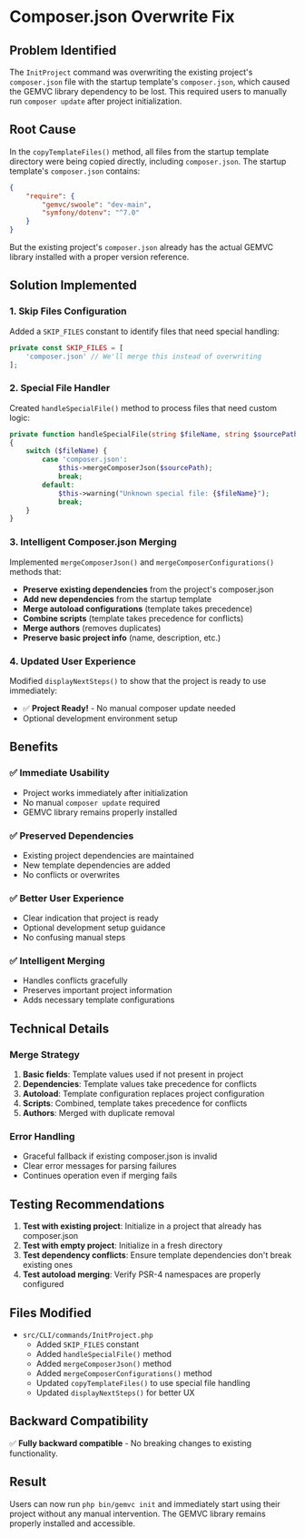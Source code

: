 # Composer.json Overwrite Fix

## Problem Identified
The `InitProject` command was overwriting the existing project's `composer.json` file with the startup template's `composer.json`, which caused the GEMVC library dependency to be lost. This required users to manually run `composer update` after project initialization.

## Root Cause
In the `copyTemplateFiles()` method, all files from the startup template directory were being copied directly, including `composer.json`. The startup template's `composer.json` contains:
```json
{
    "require": {
        "gemvc/swoole": "dev-main",
        "symfony/dotenv": "^7.0"
    }
}
```

But the existing project's `composer.json` already has the actual GEMVC library installed with a proper version reference.

## Solution Implemented

### 1. **Skip Files Configuration**
Added a `SKIP_FILES` constant to identify files that need special handling:
```php
private const SKIP_FILES = [
    'composer.json' // We'll merge this instead of overwriting
];
```

### 2. **Special File Handler**
Created `handleSpecialFile()` method to process files that need custom logic:
```php
private function handleSpecialFile(string $fileName, string $sourcePath): void
{
    switch ($fileName) {
        case 'composer.json':
            $this->mergeComposerJson($sourcePath);
            break;
        default:
            $this->warning("Unknown special file: {$fileName}");
            break;
    }
}
```

### 3. **Intelligent Composer.json Merging**
Implemented `mergeComposerJson()` and `mergeComposerConfigurations()` methods that:

- **Preserve existing dependencies** from the project's composer.json
- **Add new dependencies** from the startup template
- **Merge autoload configurations** (template takes precedence)
- **Combine scripts** (template takes precedence for conflicts)
- **Merge authors** (removes duplicates)
- **Preserve basic project info** (name, description, etc.)

### 4. **Updated User Experience**
Modified `displayNextSteps()` to show that the project is ready to use immediately:
- ✅ **Project Ready!** - No manual composer update needed
- Optional development environment setup

## Benefits

### ✅ **Immediate Usability**
- Project works immediately after initialization
- No manual `composer update` required
- GEMVC library remains properly installed

### ✅ **Preserved Dependencies**
- Existing project dependencies are maintained
- New template dependencies are added
- No conflicts or overwrites

### ✅ **Better User Experience**
- Clear indication that project is ready
- Optional development setup guidance
- No confusing manual steps

### ✅ **Intelligent Merging**
- Handles conflicts gracefully
- Preserves important project information
- Adds necessary template configurations

## Technical Details

### Merge Strategy
1. **Basic fields**: Template values used if not present in project
2. **Dependencies**: Template values take precedence for conflicts
3. **Autoload**: Template configuration replaces project configuration
4. **Scripts**: Combined, template takes precedence for conflicts
5. **Authors**: Merged with duplicate removal

### Error Handling
- Graceful fallback if existing composer.json is invalid
- Clear error messages for parsing failures
- Continues operation even if merging fails

## Testing Recommendations

1. **Test with existing project**: Initialize in a project that already has composer.json
2. **Test with empty project**: Initialize in a fresh directory
3. **Test dependency conflicts**: Ensure template dependencies don't break existing ones
4. **Test autoload merging**: Verify PSR-4 namespaces are properly configured

## Files Modified

- `src/CLI/commands/InitProject.php`
  - Added `SKIP_FILES` constant
  - Added `handleSpecialFile()` method
  - Added `mergeComposerJson()` method
  - Added `mergeComposerConfigurations()` method
  - Updated `copyTemplateFiles()` to use special file handling
  - Updated `displayNextSteps()` for better UX

## Backward Compatibility

✅ **Fully backward compatible** - No breaking changes to existing functionality.

## Result

Users can now run `php bin/gemvc init` and immediately start using their project without any manual intervention. The GEMVC library remains properly installed and accessible.
